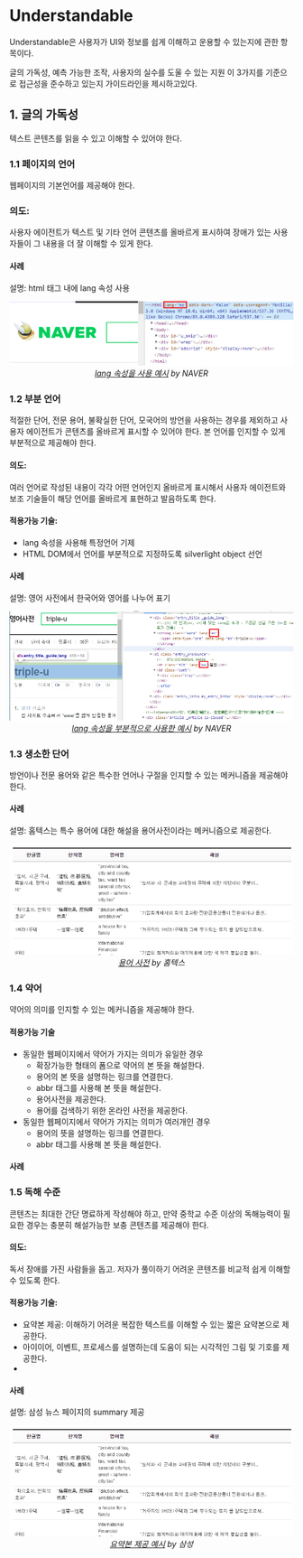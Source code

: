 # Understandable
Understandable은 사용자가 UI와 정보를 쉽게 이해하고 운용할 수 있는지에 관한 항목이다.

글의 가독성, 예측 가능한 조작, 사용자의 실수를 도울 수 있는 지원 이 3가지를 기준으로 
접근성을 준수하고 있는지 가이드라인을 제시하고있다.

## 1. 글의 가독성
텍스트 콘텐츠를 읽을 수 있고 이해할 수 있어야 한다.

### 1.1 페이지의 언어

웹페이지의 기본언어를 제공해야 한다.

### 의도:
사용자 에이전트가 텍스트 및 기타 언어 콘텐츠를 올바르게 표시하여 장애가 있는 사용자들이 그 내용을 더 잘 이해할 수 있게 한다.

#### 사례

설명: html 태그 내에 lang 속성 사용

<div style="text-align: center">
    <img src="images/language-page.PNG"/>
    <cite>
        <a href="https://www.naver.com">lang 속성을 사용 예시</a>
        by NAVER
    </cite>
</div>

### 1.2 부분 언어
적절한 단어, 전문 용어, 불확실한 단어, 모국어의 방언을 사용하는 경우를 제외하고 사용자 에이전트가 콘텐츠를 올바르게 표시할 수 있어야 한다. 본 언어를 인지할 수 있게 부분적으로 제공해야 한다.

#### 의도:
여러 언어로 작성된 내용이 각각 어떤 언어인지 올바르게 표시해서 사용자 에이전트와 보조 기술들이 해당 언어를 올바르게 표현하고 발음하도록 한다.

#### 적용가능 기술:
- lang 속성을 사용해 특정언어 기제
- HTML DOM에서 언어를 부분적으로 지정하도록 silverlight object 선언

#### 사례

설명: 영어 사전에서 한국어와 영어를 나누어 표기

<div style="text-align: center">
    <img src="images/language-parts.PNG"/>
    <cite>
        <a href="https://en.dict.naver.com/#/entry/enko/b329d0e24f9b4de1af1f7eb9ad023966">
        lang 속성을 부분적으로 사용한 예시</a>
        by NAVER
    </cite>
</div>

### 1.3 생소한 단어
방언이나 전문 용어와 같은 특수한 언어나 구절을 인지할 수 있는 메커니즘을 제공해야 한다.

#### 사례

설명: 홈텍스는 특수 용어에 대한 해설을 용어사전이라는 메커니즘으로 제공한다.

<div style="text-align: center">
    <img src="images/unusual-word.PNG"/>
    <cite>
        <a href="https://txsi.hometax.go.kr/docs/customer/dictionary/wordList.jsp">용어 사전</a>
        by 홈텍스
    </cite>
</div>

### 1.4 약어
약어의 의미를 인지할 수 있는 메커니즘을 제공해야 한다.

#### 적용가능 기술
- 동일한 웹페이지에서 약어가 가지는 의미가 유일한 경우
    - 확장가능한 형태의 폼으로 약어의 본 뜻을 해설한다.
    - 용어의 본 뜻을 설명하는 링크를 연결한다.
    - abbr 태그를 사용해 본 뜻을 해설한다.
    - 용어사전을 제공한다.
    - 용어를 검색하기 위한 온라인 사전을 제공한다.
- 동일한 웹페이지에서 약어가 가지는 의미가 여러개인 경우
    - 용어의 뜻을 설명하는 링크를 연결한다.
    - abbr 태그를 사용해 본 뜻을 해설한다.

#### 사례

### 1.5 독해 수준
콘텐츠는 최대한 간단 명료하게 작성해야 하고, 만약
중학교 수준 이상의 독해능력이 필요한 경우는 충분히 해설가능한 보충 콘텐츠를 제공해야 한다.

#### 의도:
독서 장애를 가진 사람들을 돕고. 저자가 풀이하기 어려운 콘텐츠를 비교적 쉽게 이해할 수 있도록 한다.


#### 적용가능 기술:
- 요약본 제공: 이해하기 어려운 복잡한 텍스트를 이해할 수 있는 짧은 요약본으로 제공한다.
- 아이이어, 이벤트, 프로세스를 설명하는데 도움이 되는 시각적인 그림 및 기호를 제공한다.
- 

#### 사례

설명: 삼성 뉴스 페이지의 summary 제공

<div style="text-align: center">
    <img src="images/unusual-word.PNG"/>
    <cite>
        <a href="https://news.samsung.com/global/samsung-introduces-galaxy-tab-s-a-super-amoled-tablet">요약본 제공 예시</a>
        by 삼성
    </cite>
</div>